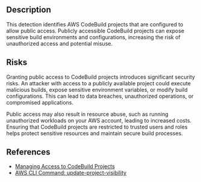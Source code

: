 ## Description

This detection identifies AWS CodeBuild projects that are configured to allow public access. Publicly accessible CodeBuild projects can expose sensitive build environments and configurations, increasing the risk of unauthorized access and potential misuse.

## Risks

Granting public access to CodeBuild projects introduces significant security risks. An attacker with access to a publicly available project could execute malicious builds, expose sensitive environment variables, or modify build configurations. This can lead to data breaches, unauthorized operations, or compromised applications.

Public access may also result in resource abuse, such as running unauthorized workloads on your AWS account, leading to increased costs. Ensuring that CodeBuild projects are restricted to trusted users and roles helps protect sensitive resources and maintain secure build processes.

## References

- [Managing Access to CodeBuild Projects](https://docs.aws.amazon.com/codebuild/latest/userguide/auth-and-access-control-iam-access-control-identity-based.html)
- [AWS CLI Command: update-project-visibility](https://docs.aws.amazon.com/cli/latest/reference/codebuild/update-project-visibility.html)
